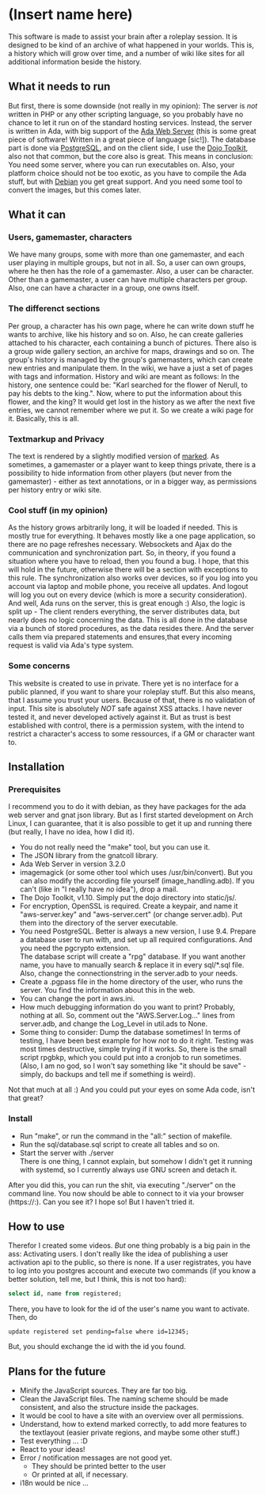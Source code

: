 # (Insert name here)

This software is made to assist your brain after a roleplay session.
It is designed to be kind of an archive of what happened in your worlds. This is, a history which will grow over time, and a number of wiki like sites for all additional information beside the history.

## What it needs to run

But first, there is some downside (not really in my opinion): The server is _not_ written in PHP or any other scripting language, so you probably have no chance to let it run on of the standard hosting services.
Instead, the server is written in Ada, with big support of the [Ada Web Server](http://libre.adacore.com/tools/aws/) (this is some great piece of software! Written in a great piece of language [sic!]). The database part is done via [PostgreSQL](http://www.postgresql.org), and on the client side, I use the [Dojo Toolkit](http://dojotoolkit.org), also not that common, but the core also is great.
This means in conclusion: You need some server, where you can run executables on. Also, your platform choice should not be too exotic, as you have to compile the Ada stuff, but with [Debian](https://www.debian.org) you get great support. And you need some tool to convert the images, but this comes later.

## What it can

### Users, gamemaster, characters

We have many groups, some with more than one gamemaster, and each user playing in multiple groups, but not in all. So, a user can own groups, where he then has the role of a gamemaster. Also, a user can be character. Other than a gamemaster, a user can have multiple characters per group. Also, one can have a character in a group, one owns itself.

### The differenct sections

Per group, a character has his own page, where he can write down stuff he wants to archive, like his history and so on. Also, he can create galleries attached to his character, each containing a bunch of pictures.
There also is a group wide gallery section, an archive for maps, drawings and so on.
The group's history is managed by the group's gamemasters, which can create new entries and manipulate them.
In the wiki, we have a just a set of pages with tags and information. History and wiki are meant as follows:
In the history, one sentence could be: "Karl searched for the flower of Nerull, to pay his debts to the king.". Now, where to put the information about this flower, and the king? It would get lost in the history as we after the next five entries, we cannot remember where we put it. So we create a wiki page for it.
Basically, this is all.

### Textmarkup and Privacy

The text is rendered by a slightly modified version of [marked](https://github.com/chjj/marked).
As sometimes, a gamemaster or a player want to keep things private, there is a possibility to hide information from other players (but never from the gamemaster) - either as text annotations, or in a bigger way, as permissions per history entry or wiki site.

### Cool stuff (in my opinion)

As the history grows arbitrarily long, it will be loaded if needed. This is mostly true for everything. It behaves mostly like a one page application, so there are no page refreshes necessary. Websockets and Ajax do the communication and synchronization part. So, in theory, if you found a situation where you have to reload, then you found a bug. I hope, that this will hold in the future, otherwise there will be a section with exceptions to this rule.
The synchronization also works over devices, so if you log into you account via laptop and mobile phone, you receive all updates. And logout will log you out on every device (which is more a security consideration).
And well, Ada runs on the server, this is great enough :)
Also, the logic is split up - The client renders everything, the server distributes data, but nearly does no logic concerning the data. This is all done in the database via a bunch of stored procedures, as the data resides there. And the server calls them via prepared statements and ensures,that every incoming request is valid via Ada's type system.

### Some concerns

This website is created to use in private. There yet is no interface for a public planned, if you want to share your roleplay stuff.
But this also means, that I assume you trust your users. Because of that, there is no validation of input. This site is absolutely _NOT_ safe against XSS attacks. I have never tested it, and never developed actively against it.
But as trust is best established with control, there is a permission system, with the intend to restrict a character's access to some ressources, if a GM or character want to.

## Installation

### Prerequisites

I recommend you to do it with debian, as they have packages for the ada web server and gnat json library. But as I first started development on Arch Linux, I can guarantee, that it is also possible to get it up and running there (but really, I have no idea, how I did it).

* You do not really need the "make" tool, but you can use it.
* The JSON library from the gnatcoll library.
* Ada Web Server in version 3.2.0
* imagemagick (or some other tool which uses /usr/bin/convert). But you can also modify the according file yourself (image_handling.adb). If you can't (like in "I really have _no_ idea"), drop a mail.
* The Dojo Toolkit, v1.10. Simply put the dojo directory into static/js/.
* For encryption, OpenSSL is required. Create a keypair, and name it "aws-server.key" and "aws-server.cert" (or change server.adb). Put them into the directory of the server executable.
* You need PostgreSQL. Better is always a new version, I use 9.4. Prepare a database user to run with, and set up all required configurations. And you need the pgcrypto extension.  
  The database script will create a "rpg" database. If you want another name, you have to manually search & replace it in every sql/\*.sql file. Also, change the connectionstring in the server.adb to your needs.
* Create a .pgpass file in the home directory of the user, who runs the server. You find the information about this in the web.
* You can change the port in aws.ini.
* How much debugging information do you want to print? Probably, nothing at all. So, comment out the "AWS.Server.Log..." lines from server.adb, and change the Log_Level in util.ads to None.
* Some thing to consider: Dump the database sometimes! In terms of testing, I have been best example for how _not_ to do it right. Testing was most times destructive, simple trying if it works. So, there is the small script rpgbkp, which you could put into a cronjob to run sometimes. (Also, I am no god, so I won't say something like "it should be save" - simply, do backups and tell me if something is weird).

Not that much at all :) And you could put your eyes on some Ada code, isn't that great?

### Install

* Run "make", or run the command in the "all:" section of makefile.
* Run the sql/database.sql script to create all tables and so on.
* Start the server with ./server  
  There is one thing, I cannot explain, but somehow I didn't get it running with systemd, so I currently always use GNU screen and detach it.

After you did this, you can run the shit, via executing "./server" on the command line. You now should be able to connect to it via your browser (https://<ip-address>:<Port>). Can you see it? I hope so! But I haven't tried it.

## How to use

Therefor I created some videos.
_But_ one thing probably is a big pain in the ass: Activating users. I don't really like the idea of publishing a user activation api to the public, so there is none. If a user registrates, you have to log into you postgres account and execute two commands (if you know a better solution, tell me, but I think, this is not too hard):
```SQL
select id, name from registered;
```
There, you have to look for the id of the user's name you want to activate. Then, do 
```
update registered set pending=false where id=12345;
```
But, you should exchange the id with the id you found.

## Plans for the future

* Minify the JavaScript sources. They are far too big.
* Clean the JavaScript files. The naming scheme should be made consistent, and also the structure inside the packages.
* It would be cool to have a site with an overview over all permissions.
* Understand, how to extend marked correctly, to add more features to the textlayout (easier private regions, and maybe some other stuff.)
* Test everything ... :D
* React to your ideas!
* Error / notification messages are not good yet.
  * They should be printed better to the user
  * Or printed at all, if necessary.
* i18n would be nice ...
